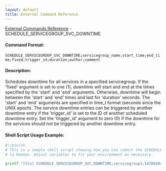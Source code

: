 ```yaml
---
layout: default
title: External Command Reference
---
```


<!--
************************************************
* AUTO GENERATED PAGE - USE ./update SCRIPT
************************************************
-->

<span class="glyphicon glyphicon-arrow-up"></span><a href="index.html"> External Commands Reference</a> - SCHEDULE_SERVICEGROUP_SVC_DOWNTIME<br>


#### Command Format:

`SCHEDULE_SERVICEGROUP_SVC_DOWNTIME;servicegroup_name;start_time;end_time;fixed;trigger_id;duration;author;comment`

#### Description:

Schedules downtime for all services in a specified servicegroup. If the 'fixed' argument is set to one (1), downtime will start and end at the times specified by the 'start' and 'end' arguments. Otherwise, downtime will begin between the 'start' and 'end' times and last for 'duration' seconds. The 'start' and 'end' arguments are specified in time_t format (seconds since the UNIX epoch). The service downtime entries can be triggered by another downtime entry if the 'trigger_id' is set to the ID of another scheduled downtime entry. Set the 'trigger_id' argument to zero (0) if the downtime for the services should not be triggered by another downtime entry.

#### Shell Script Usage Example:

```sh
#!/bin/sh
# This is a sample shell script showing how you can submit the SCHEDULE_SERVICEGROUP_SVC_DOWNTIME command
# to Naemon. Adjust variables to fit your environment as necessary.

printf "[%lu] SCHEDULE_SERVICEGROUP_SVC_DOWNTIME;servicegroup1;1478648441;1478638441;1;0;3600;naemonadmin;This is an example comment.\n" `date +%s` > /var/lib/naemon/naemon.cmd
```




